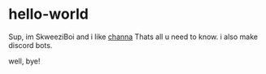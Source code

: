 # hello-world

Sup, im SkweeziBoi and i like [channa](http://lmgtfy.com/?q=channa)
Thats all u need to know.
i also make discord bots.

well, bye!
